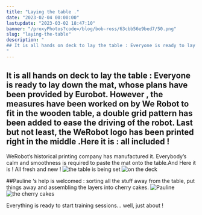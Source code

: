 ```yaml
---
title: "Laying the table ."
date: "2023-02-04 00:00:00"
lastupdate: "2023-03-02 18:47:10"
banner: "/proxyPhotos?code=/blog/bob-ross/63cbb56e9bed7/50.png"
slug: "laying-the-table"
description: " 
## It is all hands on deck to lay the table : Everyone is ready to lay down the mat, whose plans have been provided by Eurobot. However , the measures
"
---
```

## It is all hands on deck to lay the table : Everyone is ready to lay down the mat, whose plans have been provided by Eurobot. However , the measures have been worked on by We Robot to fit in  the wooden table, a double grid pattern has been added to ease the driving of the robot. Last but not least, the WeRobot logo has been printed right in the middle .Here it is : all included !
WeRobot’s  historical printing company has manufactured it.  Everybody’s calm and smoothness is required to paste the mat onto the table.And Here it is ! All fresh and new !
![the table is being set](/proxyPhotos?code=/blog/bob-ross/63cbb53f9b1b5/75.jpg)
![on the deck](/proxyPhotos?code=/blog/bob-ross/63cbb5236ef3e/75.jpg)

##Pauline ‘s help is welcomed : sorting all the stuff away from the table, put things away and assembling the layers into cherry cakes.
![Pauline](/proxyPhotos?code=/blog/bob-ross/63cbb5642af86/75.jpg)
![the cherry cakes](/proxyPhotos?code=/blog/bob-ross/63cbb5d59ea7c/75.jpg)

Everything is ready to start training sessions… well, just about !
    
